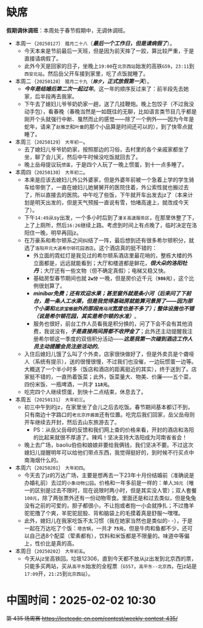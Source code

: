 
# 缺席

**假期调休调班**：本周处于春节假期中，无调休调班。

- 本周一（`20250127`） `腊月二十八`（***最后一个工作日，但是请病假了***）。
  * 今天本来是节前最后一天班，但是因为前天摔了一跤，算比较严重，于是直接请病假了。
  * 此外今天是回家的日子，坐晚上`19:00`在`北京西站`始发的高铁`G59`，`23:11`到`西安北站`。然后岳父开车接到家里，吃了点饭就睡了。
- 本周二（`20250128`） `腊月二十九`（***`除夕`，正式放假第一天***）。
  * ***今年是结婚后第二次一起过年***。这一年的顺序反过来了：前半段先去她家，后半段再去我家。
  * 下午去了媳妇儿爷爷奶奶家一趟，送了几挂鞭炮。晚上包饺子（不过我没动手包），看春晚（春晚当然是一如既往的无聊，比如语言类节目几乎都是刚开个头就强行中断、戛然而止的感觉——除了一个例外——因为今年是蛇年，请来了`赵雅芝`和`叶童`的那个小品算是时间还可以的），到了快零点就睡了。
- 本周三（`20250129`） `大年初一`。
  * 去了媳妇儿爷爷奶奶家，按照那边的习俗，去村里的各个亲戚家都坐了坐，聊了会儿天，然后中午时候没吃饭就回去了。
  * 晚上岳母提议玩`惯蛋`，于是四个人玩了一晚上惯蛋，到十一点多睡了。
- 本周四（`20250130`） `大年初二`。
  * 本来是应该去媳妇儿外公外婆家，但是外婆年前被一个急着上学的学生骑车给带倒了，一直在媳妇儿她舅舅开的医院住着，外公索性就也搬过去了，所以直接去的医院。中午吃了些饭，下午就开车出发去jz了（本来计划是明天出发的，但是天气预报一直说有雪，怕堵高速上，就改成今天了）。
  * 下午`14:49`从sy出发，一个多小时后到了`潼关高速服务区`，在那里休整了下，上了上厕所，然后`16:26`继续上路。考虑到时间上有点晚了，临时决定在洛阳住一晚，明早再回jz。
  * 在万豪系和希尔顿系之间纠结了一阵，最后想到还有很多希尔顿积分，就选了`洛阳开元大道希尔顿花园酒店`。这个酒店真的挺不错的：
    + 外立面的霓虹灯是我见过的希尔顿系酒店里最花哨的，整栋大楼的外立面都是，远远就能看到；大厅和楼道都是鲜花，***很大朵的洛阳牡丹***；大厅还有一些文物（但不确定真假）；电梯又稳又快。
    + 基础房型春节期间也就 **`2w分`** 一晚，但是房价近千元（**`986元`**），这个比例很划算了。
    + ***minibar免费；还有欢迎水果；甚至窗外就是条小河（后来问了下前台，是一条人工水渠，但是我觉得基础房就能算河景房了——因为那个小渠和`北京宝格丽`外的那段`亮马河`宽度也差不多了）；整体设施也不错（说是希尔顿花园，其实是希尔顿的水准）***。
    + 服务也很好，前台工作人员看我是积分换的，问了下会不会有其他消费，我说没有，***于是直接两间房都不收押金了***；此外还主动提醒我注册希尔顿这一季度的双倍积分活动——***这是我第一次碰到酒店工作人员主动提醒会员注册活动的***。
  * 入住后媳妇儿饿了么叫了个外卖，店家很快做好了，但是外卖员是个聋哑人（系统有提示），送的很慢很慢，不过我们也没催，一边玩惯蛋一边等。大概送了一个半小时多（饭店和酒店的距离挺近的其实），终于送到了。店家挺不错的，一直热着饭菜；此外，饭菜量大、物美、价廉——五个菜，四份米饭、一瓶啤酒，一共才 **`118元`**。
  * 吃完四个人继续惯蛋，到快十二点结束，休息去了。
- 本周五（`20250131`） `大年初三`。
  * 初三中午到的jz，在家里坐了会儿之后去吃饭。春节期间基本都订不到，只有南边十字路口的`老北京炸酱面`还有位置。吃完后我们回家，岳父岳母则开车继续去开封，然后去山东旅游去了。
    + PS：从岳父岳母的反馈和我们网上查的价格来看，开封的酒店和洛阳的比起来就很不厚道了。辣鸡！坚决支持大洛阳成为河南省省会！
  * 晚上去广场，baoliu伯伯和娘娘非要给我俩钱，我们坚决不要。不过这次媳妇儿提醒明年可以给他们带点东西，我觉得挺好的，到时候不行买点中南海烟什么的。
- 本周六（`20250201`） `大年初四`。
  * 今天去了jz的万达广场，主要是想再去一下23年十月份结婚前（准确说是办婚礼前）去过的`小象动物公园`。价格和一年多前是一样的：单人`38元`（唯一的区别是过去不限时，现在说限时两小时，但是其实没人管）；双人套餐`100元`，除了两张票外还有一份动物零食。里面还是和过去类似，但是兔兔没有之前的可爱的，胆子都很小，不让抱或者抱一小会就挣扎；不过撸羊驼驼撸了个爽，羊驼驼屁股、背和脑袋上的毛摸着真是舒服～嘿嘿。
  * 此外，媳妇儿在我家吃饭不太习惯（我在她家当然也是类似的- -），于是一起在万达吃了个饭：`塔吉锅`，一共才 **`75元`**，但是牛肉和鱼都不少，还可以自己选8个配菜（荤素都有），饮料和米饭都是不限量的。味道中等偏上，性价比是真的高。
- 本周日（`20250202`） `大年初五`。
  * 今天从jz坐高铁回。垃圾12306，直到今天都不放从jz出发到北京西的票，只能多买两站，买从`高平东`始发的全程票（`G557`，`高平东--北京西`，在jz站是`17:09`开，`21:25`到`北京西站`）。

# 中国时间：2025-02-02 10:30

~~第 435 场周赛 https://leetcode-cn.com/contest/weekly-contest-435/~~
